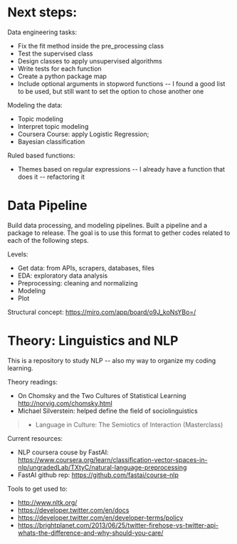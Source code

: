 # Next steps:

Data engineering tasks:

* Fix the fit method inside the pre_processing class
* Test the supervised class
* Design classes to apply unsupervised algorithms
* Write tests for each function
* Create a python package map
* Include optional arguments in stopword functions -- I found a good list to be used, but still want to set the option to chose another one


Modeling the data:

* Topic modeling
* Interpret topic modeling
* Coursera Course: apply Logistic Regression;
* Bayesian classification


Ruled based functions:

* Themes based on regular expressions -- I already have a function that does it -- refactoring it


# Data Pipeline

Build data processing, and modeling pipelines. Built a 
pipeline and a package to release. The goal is to use this format to gether codes related to each of the following steps. 

Levels:
- Get data: from APIs, scrapers, databases, files
- EDA: exploratory data analysis
- Preprocessing: cleaning and normalizing
- Modeling
- Plot

Structural concept: https://miro.com/app/board/o9J_koNsYBo=/




# Theory: Linguistics and NLP
This is a repository to study NLP -- also my way to organize my coding learning.


Theory readings:
* On Chomsky and the Two Cultures of Statistical Learning
http://norvig.com/chomsky.html
* Michael Silverstein: helped define the field of sociolinguistics
> * Language in Culture: The Semiotics of Interaction (Masterclass)


Current resources:
* NLP coursera couse by FastAI: https://www.coursera.org/learn/classification-vector-spaces-in-nlp/ungradedLab/TXtyC/natural-language-preprocessing
* FastAI github rep: https://github.com/fastai/course-nlp



Tools to get used to:
* http://www.nltk.org/
* https://developer.twitter.com/en/docs
* https://developer.twitter.com/en/developer-terms/policy
* https://brightplanet.com/2013/06/25/twitter-firehose-vs-twitter-api-whats-the-difference-and-why-should-you-care/






